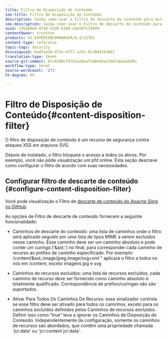```yaml
---
title: Filtro de Disposição de Conteúdo
seo-title: Filtro de Disposição de Conteúdo
description: Saiba como usar o Filtro de descarte de conteúdo para evitar ataques de XSS.
seo-description: Saiba como usar o Filtro de descarte de conteúdo para evitar ataques de XSS.
uuid: 145a88e0-9fa8-42db-b189-eda507c33049
contentOwner: trushton
products: SG_EXPERIENCEMANAGER/6.4/SITES
content-type: reference
topic-tags: Security
discoiquuid: badfaa18-472e-4777-a7dc-9c28441b38b7
translation-type: tm+mt
source-git-commit: 07c0280cf0761a28eaf2d8e03a37667aba2a699c
workflow-type: tm+mt
source-wordcount: '271'
ht-degree: 0%

---
```



# Filtro de Disposição de Conteúdo{#content-disposition-filter}

O filtro de disposição de conteúdo é um recurso de segurança contra ataques XSS em arquivos SVG.

Depois de instalado, o filtro bloqueia o acesso a todos os ativos. Por exemplo, você não pôde visualização um pfd online. Esta seção descreve como configurar o filtro de acordo com suas necessidades.

## Configurar filtro de descarte de conteúdo {#configure-content-disposition-filter}

Você pode visualização o Filtro de [descarte de conteúdo do Apache Sling no GitHub](https://github.com/apache/sling-org-apache-sling-security/blob/master/src/main/java/org/apache/sling/security/impl/ContentDispositionFilterConfiguration.java).

As opções de Filtro de descarte de conteúdo fornecem a seguinte funcionalidade:

* Caminhos de descarte do conteúdo: uma lista de caminhos onde o filtro será aplicado seguido por uma lista de tipos MIME a serem excluídos nesse caminho. Esse caminho deve ser um caminho absoluto e pode conter um curinga (&#39;&amp;ast;&#39;) no final, para corresponder cada caminho de recurso ao prefixo de caminho especificado. Por exemplo: /content/&amp;ast;:image/jpeg,image/svg+xml &quot; aplicará o filtro a todos os nós em /content, exceto imagens jpg e svg

* Caminhos de recursos excluídos: uma lista de recursos excluídos, cada caminho de recurso deve ser fornecido como caminho absoluto e totalmente qualificado. Correspondência de prefixo/curingas não são suportados.

* Ativar Para Todos Os Caminhos De Recurso: esse sinalizador controla se esse filtro deve ser ativado para todos os caminhos, exceto para os caminhos excluídos definidos pelos Caminhos de recursos excluídos. Definir isso como &quot;true&quot; leva a ignorar os Caminhos de Disposição de Conteúdo. Independentemente da configuração, somente os caminhos de recursos são abordados, que contêm uma propriedade chamada &#39;jcr:data&#39; ou &#39;jcr:content jcr:data&#39;.

